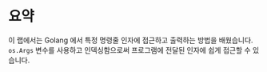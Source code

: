 # 요약

이 랩에서는 Golang 에서 특정 명령줄 인자에 접근하고 출력하는 방법을 배웠습니다. `os.Args` 변수를 사용하고 인덱싱함으로써 프로그램에 전달된 인자에 쉽게 접근할 수 있습니다.
